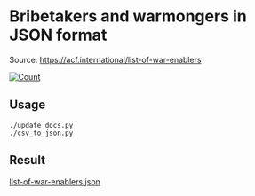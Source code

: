 # Bribetakers and warmongers in JSON format

Source: https://acf.international/list-of-war-enablers

[![Count](https://img.shields.io/badge/count-6823-red)](https://acf.international/list-of-war-enablers)

## Usage

```
./update_docs.py
./csv_to_json.py
```

## Result

[list-of-war-enablers.json](https://raw.githubusercontent.com/sirekanian/list-of-war-enablers/master/list-of-war-enablers.json)
